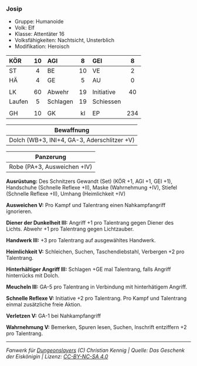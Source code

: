 ### Josip

- Gruppe: Humanoide
- Volk: Elf
- Klasse: Attentäter 16
- Volksfähigkeiten: Nachtsicht, Unsterblich
- Modifikation: Heroisch

| KÖR    | 10  | AGI      |  8  | GEI        |  8  |
| :----- | :-: | :------- | :-: | :--------- | :-: |
| ST     |  4  | BE       | 10  | VE         |  2  |
| HÄ     |  4  | GE       |  5  | AU         |  0  |
|        |     |          |     |            |     |
| LK     | 60  | Abwehr   | 19  | Initiative | 40  |
| Laufen |  5  | Schlagen | 19  | Schiessen  |     |
|        |     |          |     |            |     |
| GH     | 10  | GK       | kl  | EP         | 234 |

|                 Bewaffnung                  |
| :-----------------------------------------: |
| Dolch (WB+3, INI+4, GA-3, Aderschlitzer +V) |

|          Panzerung          |
| :-------------------------: |
| Robe (PA+3, Ausweichen +IV) |

**Ausrüstung:** Des Schnitzers Gewandt (Set) (KÖR +1, AGI +1, GEI +1), Handschuhe (Schnelle Reflexe +II), Maske (Wahrnehmung +IV), Stiefel (Schnelle Reflexe +II), Umhang (Heimlichkeit +IV)

**Ausweichen V:** Pro Kampf und Talentrang einen Nahkampfangriff ignorieren.

**Diener der Dunkelheit III:** Angriff +1 pro Talentrang gegen Diener des Lichts. Abwehr +1 pro Talentrang gegen Lichtzauber.

**Handwerk III:** +3 pro Talentrang auf ausgewähltes Handwerk.

**Heimlichkeit V:** Schleichen, Suchen, Taschendiebstahl, Verbergen +2 pro Talentrang.

**Hinterhältiger Angriff III:** Schlagen +GE mal Talentrang, falls Angriff hinterrücks mit Dolch.

**Meucheln III:** GA-5 pro Talentrang in Verbindung mit hinterhätigem Angriff.

**Schnelle Reflexe V:** Initiative +2 pro Talentrang. Pro Kampf und Talentrang einmal zusätzliche freie Aktion.

**Verletzen V:** GA-1 bei Nahkampfangriff

**Wahrnehmung V:** Bemerken, Spuren lesen, Suchen, Inschrift entziffern +2 pro Talentrang.

---

_Fanwerk für [Dungeonslayers](https://www.dungeonslayers.net/) (C) Christian Kennig | Quelle: Das Geschenk der Eiskönigin | Lizenz: [CC-BY-NC-SA 4.0](https://creativecommons.org/licenses/by-nc-sa/4.0/deed.de)_

